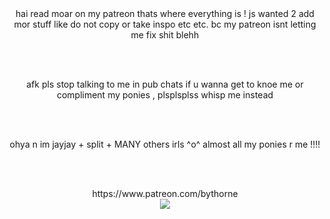 <center> hai read moar on my patreon thats where everything is ! js wanted 2 add mor stuff like do not copy or take inspo etc etc. bc my patreon isnt letting me fix shit blehh</center>

<br></br>
<center> afk pls stop talking to me in pub chats if u wanna get to knoe me or compliment my ponies , plsplsplss whisp me instead</center>

<br></br>
<center> ohya n im jayjay + split + MANY others irls ^o^ almost all my ponies r me !!!!</center>

<br></br>
<center> https://www.patreon.com/bythorne </center>


<center> <img src="https://media.discordapp.net/attachments/907011345801699351/1288278966519468132/wOevYoMB74OswAAAABJRU5ErkJggg.png?ex=66f49ac8&is=66f34948&hm=8909b82a8721b71147f0bb40bb2586a0bc15ebe12cb0c87ad645cf8c18d86452&=&format=webp&quality=lossless&width=499&height=395"/> </center>
